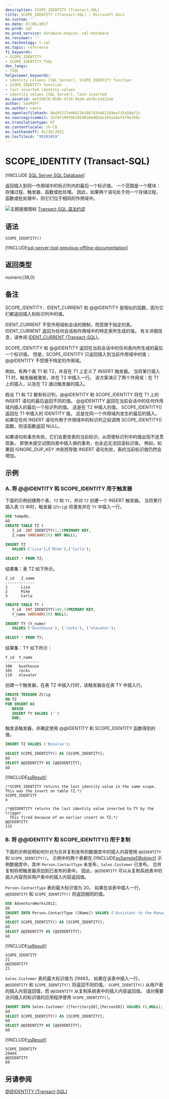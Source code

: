 ```yaml
---
description: SCOPE_IDENTITY (Transact-SQL)
title: SCOPE_IDENTITY (Transact-SQL) | Microsoft Docs
ms.custom: ''
ms.date: 07/06/2017
ms.prod: sql
ms.prod_service: database-engine, sql-database
ms.reviewer: ''
ms.technology: t-sql
ms.topic: reference
f1_keywords:
- SCOPE_IDENTITY
- SCOPE_IDENTITY_TSQL
dev_langs:
- TSQL
helpviewer_keywords:
- identity columns [SQL Server], SCOPE_IDENTITY function
- SCOPE_IDENTITY function
- last-inserted identity values
- identity values [SQL Server], last-inserted
ms.assetid: eef24670-059b-4f10-91d4-a67bc1ed12ab
author: VanMSFT
ms.author: vanto
ms.openlocfilehash: bb49f217e40b13b106743da61169eaf35a58ef1c
ms.sourcegitcommit: 33f0f190f962059826e002be165a2bef4f9e350c
ms.translationtype: HT
ms.contentlocale: zh-CN
ms.lasthandoff: 01/30/2021
ms.locfileid: "99183459"
---
```

# <a name="scope_identity-transact-sql"></a>SCOPE_IDENTITY (Transact-SQL)
[!INCLUDE [SQL Server SQL Database](../../includes/applies-to-version/sql-asdb.md)]

  返回插入到同一作用域中的标识列内的最后一个标识值。 一个范围是一个模块：存储过程、触发器、函数或批处理。 因此，如果两个语句处于同一个存储过程、函数或批处理中，则它们位于相同的作用域中。  
  
 ![主题链接图标](../../database-engine/configure-windows/media/topic-link.gif "“主题链接”图标") [Transact-SQL 语法约定](../../t-sql/language-elements/transact-sql-syntax-conventions-transact-sql.md)  
  
## <a name="syntax"></a>语法  
  
```syntaxsql  
SCOPE_IDENTITY()  
```  
  
[!INCLUDE[sql-server-tsql-previous-offline-documentation](../../includes/sql-server-tsql-previous-offline-documentation.md)]

## <a name="return-types"></a>返回类型
 numeric(38,0)  
  
## <a name="remarks"></a>备注  
 SCOPE_IDENTITY、IDENT_CURRENT 和 @@IDENTITY 是相似的函数，因为它们都返回插入到标识列中的值。  
  
 IDENT_CURRENT 不受作用域和会话的限制，而受限于指定的表。 IDENT_CURRENT 返回为任何会话和作用域中的特定表所生成的值。 有关详细信息，请参阅 [IDENT_CURRENT (Transact-SQL)](../../t-sql/functions/ident-current-transact-sql.md)。  
  
 SCOPE_IDENTITY 和 @@IDENTITY 返回在当前会话中的任何表内所生成的最后一个标识值。 但是，SCOPE_IDENTITY 只返回插入到当前作用域中的值；@@IDENTITY 不受限于特定的作用域。  
  
 例如，有两个表 T1 和 T2，并且在 T1 上定义了 INSERT 触发器。 当将某行插入 T1 时，触发器被激发，并在 T2 中插入一行。 该方案演示了两个作用域：在 T1 上的插入，以及在 T2 通过触发器的插入。  
  
 假设 T1 和 T2 都有标识列，@@IDENTITY 和 SCOPE_IDENTITY 将在 T1 上的 INSERT 语句的最后返回不同的值。 @@IDENTITY 返回在当前会话中的任何作用域内插入的最后一个标识列的值。 这是在 T2 中插入的值。 SCOPE_IDENTITY() 返回在 T1 中插入的 IDENTITY 值。 这是在同一个作用域内发生的最后的插入。 如果在任何 INSERT 语句作用于作用域中的标识列之前调用 SCOPE_IDENTITY() 函数，则该函数返回 NULL。  
  
 如果语句和事务失败，它们会更改表的当前标识，从而使标识列中的值出现不连贯现象。 即使未提交试图向表中插入值的事务，也永远无法回滚标识值。 例如，如果因 IGNORE_DUP_KEY 冲突而导致 INSERT 语句失败，表的当前标识值仍然会增加。  
  
## <a name="examples"></a>示例  
  
### <a name="a-using-identity-and-scope_identity-with-triggers"></a>A. 将 @@IDENTITY 和 SCOPE_IDENTITY 用于触发器  
 下面的示例创建两个表，`TZ` 和 `TY`，并对 `TZ` 创建一个 INSERT 触发器。 当将某行插入表 `TZ` 中时，触发器 (`Ztrig`) 将激发并在 `TY` 中插入一行。  
  
```sql  
USE tempdb;  
GO  
CREATE TABLE TZ (  
   Z_id  INT IDENTITY(1,1)PRIMARY KEY,  
   Z_name VARCHAR(20) NOT NULL);  
  
INSERT TZ  
   VALUES ('Lisa'),('Mike'),('Carla');  
  
SELECT * FROM TZ;  
```     
结果集：表 TZ 如下所示。  
  
```  
Z_id   Z_name  
-------------  
1      Lisa  
2      Mike  
3      Carla  
```  
```sql 
CREATE TABLE TY (  
   Y_id  INT IDENTITY(100,5)PRIMARY KEY,  
   Y_name VARCHAR(20) NULL);  
  
INSERT TY (Y_name)  
   VALUES ('boathouse'), ('rocks'), ('elevator');  
  
SELECT * FROM TY;  
```   
结果集：TY 如下所示：  
```  
Y_id  Y_name  
---------------  
100   boathouse  
105   rocks  
110   elevator  
```  

创建一个触发器，在表 TZ 中插入行时，该触发器会在表 TY 中插入行。  
```sql  
CREATE TRIGGER Ztrig  
ON TZ  
FOR INSERT AS   
   BEGIN  
   INSERT TY VALUES ('')  
   END;  
```  
触发该触发器，并确定使用 @@IDENTITY 和 SCOPE_IDENTITY 函数得到的值。   
```sql
INSERT TZ VALUES ('Rosalie');  
  
SELECT SCOPE_IDENTITY() AS [SCOPE_IDENTITY];  
GO  
SELECT @@IDENTITY AS [@@IDENTITY];  
GO  
```  
  
 [!INCLUDE[ssResult](../../includes/ssresult-md.md)]  
```
/*SCOPE_IDENTITY returns the last identity value in the same scope. This was the insert on table TZ.*/`  
SCOPE_IDENTITY  
4  

/*@@IDENTITY returns the last identity value inserted to TY by the trigger. 
  This fired because of an earlier insert on TZ.*/
@@IDENTITY  
115  
```  
  
### <a name="b-using-identity-and-scope_identity-with-replication"></a>B. 将 @@IDENTITY 和 SCOPE_IDENTITY() 用于复制  
 下面的示例说明如何针对为合并复制发布的数据库中的插入内容使用 `@@IDENTITY` 和 `SCOPE_IDENTITY()`。 示例中的两个表都在 [!INCLUDE[ssSampleDBobject](../../includes/sssampledbobject-md.md)] 示例数据库中，其中 `Person.ContactType` 未发布，`Sales.Customer` 已发布。 合并复制将把触发器添加到已发布的表中。 因此，`@@IDENTITY` 可以从复制系统表中的插入内容而非用户表中的插入内容返回值。  
  
 `Person.ContactType` 表的最大标识值为 20。 如果在该表中插入一行，`@@IDENTITY` 和 `SCOPE_IDENTITY()` 将返回相同的值。  
  
```sql  
USE AdventureWorks2012;  
GO  
INSERT INTO Person.ContactType ([Name]) VALUES ('Assistant to the Manager');  
GO  
SELECT SCOPE_IDENTITY() AS [SCOPE_IDENTITY];  
GO  
SELECT @@IDENTITY AS [@@IDENTITY];  
GO  
```  
  
[!INCLUDE[ssResult](../../includes/ssresult-md.md)]  
```  
SCOPE_IDENTITY  
21  
@@IDENTITY  
21
```  
  
 `Sales.Customer` 表的最大标识值为 29483。 如果在该表中插入一行，`@@IDENTITY` 和 `SCOPE_IDENTITY()` 将返回不同的值。 `SCOPE_IDENTITY()` 从用户表的插入内容返回值，而 `@@IDENTITY` 从复制系统表中的插入内容返回值。 请对需要访问插入的标识值的应用程序使用 `SCOPE_IDENTITY()`。  
  
```sql  
INSERT INTO Sales.Customer ([TerritoryID],[PersonID]) VALUES (8,NULL);  
GO  
SELECT SCOPE_IDENTITY() AS [SCOPE_IDENTITY];  
GO  
SELECT @@IDENTITY AS [@@IDENTITY];  
GO  
```  
  
 [!INCLUDE[ssResult](../../includes/ssresult-md.md)]  
 ```
 SCOPE_IDENTITY  
 29484  
 @@IDENTITY  
 89
 ```  
  
## <a name="see-also"></a>另请参阅  
 [@@IDENTITY (Transact-SQL)](../../t-sql/functions/identity-transact-sql.md)  
  
  
